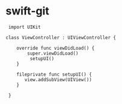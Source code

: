 # swift-git
     
     import UIKit
      
    class ViewController : UIViewController {
        
        override func viewDidLoad() {
            super.viewDidLoad()
             setupUI()
        }        
        
        fileprivate func setupUI() {
           view.addSubView(UIView())
        }
        
     }
     

